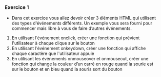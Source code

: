 ### Exercice 1

* Dans cet exercice vous allez devoir créer 3 éléments HTML  qui utilisent des types d'événements différents.
Un exemple vous sera fourni pour commencer mais libre à vous de faire d’autres événements.

1. En utilisant l'événement onclick, créer une fonction qui prévient l'utilisateur à chaque clique sur le bouton
2. En utilisant l'événement onkeydown, créer une fonction qui affiche chaque caractère que l'utilisateur appuie   
3. En utilisant les événements  onmouseover et onmouseout, créer une fonction qui change la couleur d’un carré en rouge quand la sourie est sur le bouton et en bleu quand la souris sort du bouton
